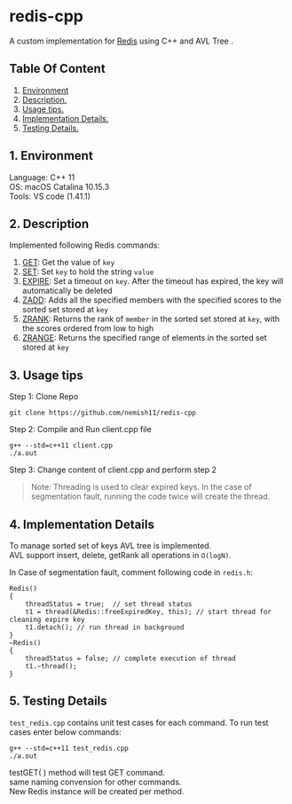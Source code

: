 
# redis-cpp
A custom implementation for [Redis](https://redis.io/) using C++ and AVL Tree .
<h2> Table Of Content </h2>

1. [ Environment ](#enviro)
2. [ Description. ](#desc)
3. [ Usage tips. ](#usage)
4. [ Implementation Details. ](#implementation)
5. [ Testing Details. ](#testing)

<a name="enviro"></a>
## 1. Environment
Language: C++ 11  <br/>
OS: macOS Catalina 10.15.3 </br>
Tools: VS code (1.41.1) 

<a name="desc"></a>
## 2. Description

Implemented following Redis commands:

1) [GET](https://redis.io/commands/get): Get the value of `key`
2) [SET](https://redis.io/commands/set): Set `key` to hold the string `value`
3) [EXPIRE](https://redis.io/commands/expire): Set a timeout on `key`. After the timeout has expired, the key will automatically be deleted
4) [ZADD](https://redis.io/commands/zadd): Adds all the specified members with the specified scores to the sorted set stored at `key`
5) [ZRANK](https://redis.io/commands/zrank): Returns the rank of `member` in the sorted set stored at `key`, with the scores ordered from low to high
6) [ZRANGE](https://redis.io/commands/zrange): Returns the specified range of elements in the sorted set stored at `key`

<a name="usage"></a>
## 3. Usage tips

Step 1: Clone Repo

    git clone https://github.com/nemish11/redis-cpp

Step 2: Compile and Run client.cpp file

    g++ --std=c++11 client.cpp
    ./a.out

Step 3: Change content of client.cpp and perform step 2


>Note: Threading is used to clear expired keys. In the case of segmentation fault, running the code twice will create the thread.


<a name="implementation"></a>
## 4. Implementation Details

To manage sorted set of keys AVL tree is implemented. <br/>
AVL support insert, delete, getRank all operations in `O(logN)`. </br>

In Case of segmentation fault, comment following code in `redis.h`:

    Redis() 
    {        
        threadStatus = true;  // set thread status
        t1 = thread(&Redis::freeExpiredKey, this); // start thread for cleaning expire key 
        t1.detach(); // run thread in background
    }
    ~Redis()
    { 
        threadStatus = false; // complete execution of thread
        t1.~thread();
    } 


<a name="testing"></a>
## 5. Testing Details

`test_redis.cpp` contains unit test cases for each command. To run test cases enter below commands: <br>
    
    g++ --std=c++11 test_redis.cpp
    ./a.out

testGET( ) method will test GET command. <br/>
same naming convension for other commands. <br/>
New Redis instance will be created per method.

